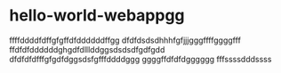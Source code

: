 # hello-world-webappgg
ffffddddfdffgfgffdfddddddffgg
dfdfdsdsdhhhfgfjjjgggffffggggfff
ffdfdfddddddghgdfdlllddggsdsdsdfgdfgdd
dfdfdfdfffgfgdfdggsdsfgfffddddggg
ggggffdfdfdgggggg
fffssssdddssss
